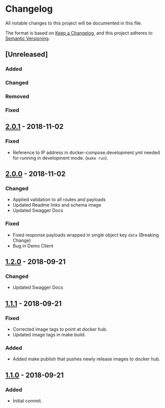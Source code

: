 # Changelog
All notable changes to this project will be documented in this file.

The format is based on [Keep a Changelog](https://keepachangelog.com/en/1.0.0/),
and this project adheres to [Semantic Versioning](https://semver.org/spec/v2.0.0.html).


## [Unreleased]
### Added
### Changed
### Removed
### Fixed

## [2.0.1](https://github.com/sudowing/u2f-server/tree/v2.0.1) - 2018-11-02

### Fixed
- Reference to IP address in docker-compose.development.yml needed for running in development mode. (`make run`).

## [2.0.0](https://github.com/sudowing/u2f-server/tree/v2.0.0) - 2018-11-02

### Changed
- Applied validation to all routes and payloads
- Updated Readme links and schema image
- Updated Swagger Docs

### Fixed
- Fixed response payloads wrapped in single object key `data` (Breaking Change)
- Bug in Demo Client

## [1.2.0](https://github.com/sudowing/u2f-server/tree/v1.2.0) - 2018-09-21

### Changed
- Updated Swagger Docs

## [1.1.1](https://github.com/sudowing/u2f-server/tree/v1.1.1) - 2018-09-21

### Fixed
- Corrected image tags to point at docker hub.
- Updated image tags in make build.

### Added
- Added make publish that pushes newly release images to docker hub.


## [1.1.0](https://github.com/sudowing/u2f-server/tree/v1.1.0) - 2018-09-21

### Added
- Initial commit.


